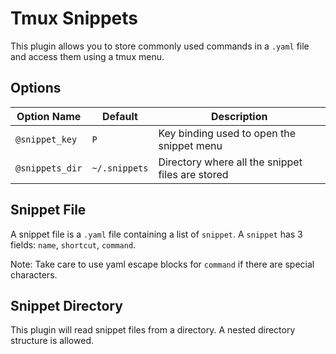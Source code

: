 # Tmux Snippets
This plugin allows you to store commonly used commands in a `.yaml` file and access them using a tmux menu.

## Options

| Option Name | Default | Description|
| --- | --- | --- |
| `@snippet_key` | `P` | Key binding used to open the snippet menu |
| `@snippets_dir` | `~/.snippets` | Directory where all the snippet files are stored |

## Snippet File
A snippet file is a `.yaml` file containing a list of `snippet`. A `snippet` has 3 fields: `name`, `shortcut`, `command`.

Note:
Take care to use yaml escape blocks for `command` if there are special characters.

## Snippet Directory
This plugin will read snippet files from a directory. A nested directory structure is allowed. 
